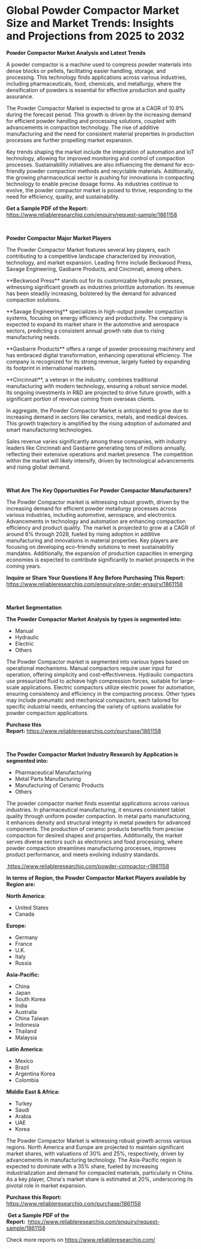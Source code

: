 <p><h1>Global Powder Compactor Market Size and Market Trends: Insights and Projections from 2025 to 2032</h1></p><p><strong>Powder Compactor Market Analysis and Latest Trends</strong></p>
<p><p>A powder compactor is a machine used to compress powder materials into dense blocks or pellets, facilitating easier handling, storage, and processing. This technology finds applications across various industries, including pharmaceuticals, food, chemicals, and metallurgy, where the densification of powders is essential for effective production and quality assurance.</p><p>The Powder Compactor Market is expected to grow at a CAGR of 10.9% during the forecast period. This growth is driven by the increasing demand for efficient powder handling and processing solutions, coupled with advancements in compaction technology. The rise of additive manufacturing and the need for consistent material properties in production processes are further propelling market expansion. </p><p>Key trends shaping the market include the integration of automation and IoT technology, allowing for improved monitoring and control of compaction processes. Sustainability initiatives are also influencing the demand for eco-friendly powder compaction methods and recyclable materials. Additionally, the growing pharmaceutical sector is pushing for innovations in compacting technology to enable precise dosage forms. As industries continue to evolve, the powder compactor market is poised to thrive, responding to the need for efficiency, quality, and sustainability.</p></p>
<p><strong>Get a Sample PDF of the Report:&nbsp;</strong> <a href="https://www.reliableresearchiq.com/enquiry/request-sample/1861158?utm_campaign=2739&utm_medium=2&utm_source=Github&utm_content=ia&utm_term=11042025&utm_id=powder-compactor">https://www.reliableresearchiq.com/enquiry/request-sample/1861158</a></p>
<p>&nbsp;</p>
<p><strong>Powder Compactor Major Market Players</strong></p>
<p><p>The Powder Compactor Market features several key players, each contributing to a competitive landscape characterized by innovation, technology, and market expansion. Leading firms include Beckwood Press, Savage Engineering, Gasbarre Products, and Cincinnati, among others. </p><p>**Beckwood Press** stands out for its customizable hydraulic presses, witnessing significant growth as industries prioritize automation. Its revenue has been steadily increasing, bolstered by the demand for advanced compaction solutions.</p><p>**Savage Engineering** specializes in high-output powder compaction systems, focusing on energy efficiency and productivity. The company is expected to expand its market share in the automotive and aerospace sectors, predicting a consistent annual growth rate due to rising manufacturing needs.</p><p>**Gasbarre Products** offers a range of powder processing machinery and has embraced digital transformation, enhancing operational efficiency. The company is recognized for its strong revenue, largely fueled by expanding its footprint in international markets.</p><p>**Cincinnati**, a veteran in the industry, combines traditional manufacturing with modern technology, ensuring a robust service model. Its ongoing investments in R&D are projected to drive future growth, with a significant portion of revenue coming from overseas clients.</p><p>In aggregate, the Powder Compactor Market is anticipated to grow due to increasing demand in sectors like ceramics, metals, and medical devices. This growth trajectory is amplified by the rising adoption of automated and smart manufacturing technologies.</p><p>Sales revenue varies significantly among these companies, with industry leaders like Cincinnati and Gasbarre generating tens of millions annually, reflecting their extensive operations and market presence. The competition within the market will likely intensify, driven by technological advancements and rising global demand.</p></p>
<p>&nbsp;</p>
<p><strong>What Are The Key Opportunities For Powder Compactor Manufacturers?</strong></p>
<p><p>The Powder Compactor market is witnessing robust growth, driven by the increasing demand for efficient powder metallurgy processes across various industries, including automotive, aerospace, and electronics. Advancements in technology and automation are enhancing compaction efficiency and product quality. The market is projected to grow at a CAGR of around 6% through 2028, fueled by rising adoption in additive manufacturing and innovations in material properties. Key players are focusing on developing eco-friendly solutions to meet sustainability mandates. Additionally, the expansion of production capacities in emerging economies is expected to contribute significantly to market prospects in the coming years.</p></p>
<p><strong>Inquire or Share Your Questions If Any Before Purchasing This Report:</strong> <a href="https://www.reliableresearchiq.com/enquiry/pre-order-enquiry/1861158?utm_campaign=2739&utm_medium=2&utm_source=Github&utm_content=ia&utm_term=11042025&utm_id=powder-compactor">https://www.reliableresearchiq.com/enquiry/pre-order-enquiry/1861158</a></p>
<p>&nbsp;</p>
<p><strong>Market Segmentation</strong></p>
<p><strong>The Powder Compactor Market Analysis by types is segmented into:</strong></p>
<p><ul><li>Manual</li><li>Hydraulic</li><li>Electric</li><li>Others</li></ul></p>
<p><p>The Powder Compactor market is segmented into various types based on operational mechanisms. Manual compactors require user input for operation, offering simplicity and cost-effectiveness. Hydraulic compactors use pressurized fluid to achieve high compression forces, suitable for large-scale applications. Electric compactors utilize electric power for automation, ensuring consistency and efficiency in the compacting process. Other types may include pneumatic and mechanical compactors, each tailored for specific industrial needs, enhancing the variety of options available for powder compaction applications.</p></p>
<p><strong>Purchase this Report:&nbsp;</strong><a href="https://www.reliableresearchiq.com/purchase/1861158?utm_campaign=2739&utm_medium=2&utm_source=Github&utm_content=ia&utm_term=11042025&utm_id=powder-compactor">https://www.reliableresearchiq.com/purchase/1861158</a></p>
<p>&nbsp;</p>
<p><strong>The Powder Compactor Market Industry Research by Application is segmented into:</strong></p>
<p><ul><li>Pharmaceutical Manufacturing</li><li>Metal Parts Manufacturing</li><li>Manufacturing of Ceramic Products</li><li>Others</li></ul></p>
<p><p>The powder compactor market finds essential applications across various industries. In pharmaceutical manufacturing, it ensures consistent tablet quality through uniform powder compaction. In metal parts manufacturing, it enhances density and structural integrity in metal powders for advanced components. The production of ceramic products benefits from precise compaction for desired shapes and properties. Additionally, the market serves diverse sectors such as electronics and food processing, where powder compaction streamlines manufacturing processes, improves product performance, and meets evolving industry standards.</p></p>
<p><a href="https://www.reliableresearchiq.com/powder-compactor-r1861158?utm_campaign=2739&utm_medium=2&utm_source=Github&utm_content=ia&utm_term=11042025&utm_id=powder-compactor">&nbsp;https://www.reliableresearchiq.com/powder-compactor-r1861158</a></p>
<p><strong>In terms of Region, the Powder Compactor Market Players available by Region are:</strong></p>
<p>
    <p> <strong> North America: </strong>
        <ul>
            <li>United States</li>
            <li>Canada</li>
        </ul>
        </p> 
    <p> <strong> Europe: </strong>
        <ul>
            <li>Germany</li>
            <li>France</li>
            <li>U.K.</li>
            <li>Italy</li>
            <li>Russia</li>
        </ul>
        </p> 
    <p> <strong> Asia-Pacific: </strong>
        <ul>
            <li>China</li>
            <li>Japan</li>
            <li>South Korea</li>
            <li>India</li>
            <li>Australia</li>
            <li>China Taiwan</li>
            <li>Indonesia</li>
            <li>Thailand</li>
            <li>Malaysia</li>
        </ul>
        </p> 
    <p> <strong> Latin America: </strong>
        <ul>
            <li>Mexico</li>
            <li>Brazil</li>
            <li>Argentina Korea</li>
            <li>Colombia</li>
        </ul>
        </p> 
    <p> <strong> Middle East & Africa: </strong>
        <ul>
            <li>Turkey</li>
            <li>Saudi</li>
            <li>Arabia</li>
            <li>UAE</li>
            <li>Korea</li>
        </ul>
    </p>
    </p>
<p><p>The Powder Compactor Market is witnessing robust growth across various regions. North America and Europe are projected to maintain significant market shares, with valuations of 30% and 25%, respectively, driven by advancements in manufacturing technology. The Asia-Pacific region is expected to dominate with a 35% share, fueled by increasing industrialization and demand for compacted materials, particularly in China. As a key player, China's market share is estimated at 20%, underscoring its pivotal role in market expansion.</p></p>
<p><strong>Purchase this Report: </strong><a href="https://www.reliableresearchiq.com/purchase/1861158?utm_campaign=2739&utm_medium=2&utm_source=Github&utm_content=ia&utm_term=11042025&utm_id=powder-compactor">https://www.reliableresearchiq.com/purchase/1861158</a></p>
<p>&nbsp;<strong>Get a Sample PDF of the Report:&nbsp;&nbsp;</strong><a href="https://www.reliableresearchiq.com/enquiry/request-sample/1861158?utm_campaign=2739&utm_medium=2&utm_source=Github&utm_content=ia&utm_term=11042025&utm_id=powder-compactor">https://www.reliableresearchiq.com/enquiry/request-sample/1861158</a></p>
<p><strong></strong></p>
<p>Check more reports on <a href="https://www.reliableresearchiq.com/?utm_campaign=2739&utm_medium=2&utm_source=Github&utm_content=ia&utm_term=11042025&utm_id=powder-compactor">https://www.reliableresearchiq.com/</a></p>